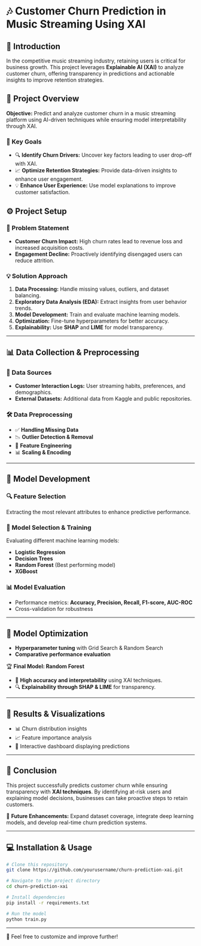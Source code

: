 # 🎶 Customer Churn Prediction in Music Streaming Using XAI  

## 📌 Introduction  
In the competitive music streaming industry, retaining users is critical for business growth. This project leverages **Explainable AI (XAI)** to analyze customer churn, offering transparency in predictions and actionable insights to improve retention strategies.

## 🚀 Project Overview  
**Objective:** Predict and analyze customer churn in a music streaming platform using AI-driven techniques while ensuring model interpretability through XAI.

### 🎯 Key Goals  
- 🔍 **Identify Churn Drivers:** Uncover key factors leading to user drop-off with XAI.  
- 📈 **Optimize Retention Strategies:** Provide data-driven insights to enhance user engagement.  
- 💡 **Enhance User Experience:** Use model explanations to improve customer satisfaction.  

## ⚙ Project Setup  
### 📝 Problem Statement  
- **Customer Churn Impact:** High churn rates lead to revenue loss and increased acquisition costs.  
- **Engagement Decline:** Proactively identifying disengaged users can reduce attrition.  

### 💡 Solution Approach  
1. **Data Processing:** Handle missing values, outliers, and dataset balancing.  
2. **Exploratory Data Analysis (EDA):** Extract insights from user behavior trends.  
3. **Model Development:** Train and evaluate machine learning models.  
4. **Optimization:** Fine-tune hyperparameters for better accuracy.  
5. **Explainability:** Use **SHAP** and **LIME** for model transparency.  

---

## 📊 Data Collection & Preprocessing  
### 📂 Data Sources  
- **Customer Interaction Logs:** User streaming habits, preferences, and demographics.  
- **External Datasets:** Additional data from Kaggle and public repositories.  

### 🛠 Data Preprocessing  
- ✅ **Handling Missing Data**  
- 📉 **Outlier Detection & Removal**  
- 🔄 **Feature Engineering**  
- 📊 **Scaling & Encoding**  

---

## 🧠 Model Development  
### 🔍 Feature Selection  
Extracting the most relevant attributes to enhance predictive performance.  

### 🤖 Model Selection & Training  
Evaluating different machine learning models:  
- **Logistic Regression**  
- **Decision Trees**  
- **Random Forest** (Best performing model)  
- **XGBoost**  

### 📊 Model Evaluation  
- Performance metrics: **Accuracy, Precision, Recall, F1-score, AUC-ROC**  
- Cross-validation for robustness  

---

## 🔧 Model Optimization  
- **Hyperparameter tuning** with Grid Search & Random Search  
- **Comparative performance evaluation**  

🏆 **Final Model: Random Forest**  
- 🚀 **High accuracy and interpretability** using XAI techniques.  
- 🔍 **Explainability through SHAP & LIME** for transparency.  

---

## 📸 Results & Visualizations  
- 📊 Churn distribution insights  
- 📈 Feature importance analysis  
- 📌 Interactive dashboard displaying predictions  

---

## 🎯 Conclusion  
This project successfully predicts customer churn while ensuring transparency with **XAI techniques**. By identifying at-risk users and explaining model decisions, businesses can take proactive steps to retain customers.

📌 **Future Enhancements:** Expand dataset coverage, integrate deep learning models, and develop real-time churn prediction systems.  

---

## 💻 Installation & Usage  
```bash
# Clone this repository
git clone https://github.com/yourusername/churn-prediction-xai.git

# Navigate to the project directory
cd churn-prediction-xai

# Install dependencies
pip install -r requirements.txt

# Run the model
python train.py
```

---


🚀 Feel free to customize and improve further!
